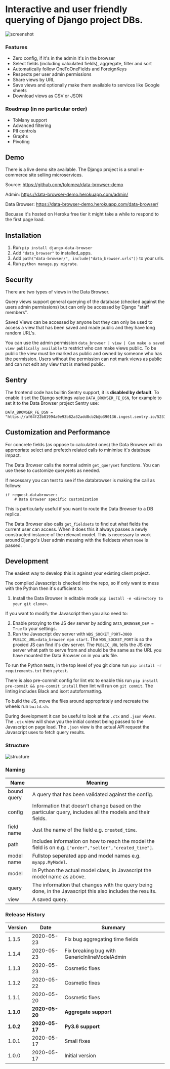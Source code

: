 # Interactive and user friendly querying of Django project DBs.

![screenshot](https://raw.githubusercontent.com/tolomea/django-data-browser/master/screenshot.png)

### Features

-   Zero config, if it's in the admin it's in the browser
-   Select fields (including calculated fields), aggregate, filter and sort
-   Automatically follow OneToOneFields and ForeignKeys
-   Respects per user admin permissions
-   Share views by URL
-   Save views and optionally make them available to services like Google sheets
-   Download views as CSV or JSON

### Roadmap (in no particular order)

-   ToMany support
-   Advanced filtering
-   PII controls
-   Graphs
-   Pivoting

## Demo

There is a live demo site available. The Django project is a small e-commerce site selling microservices.

Source: https://github.com/tolomea/data-browser-demo

Admin: https://data-browser-demo.herokuapp.com/admin/

Data Browser: https://data-browser-demo.herokuapp.com/data-browser/

Becuase it's hosted on Heroku free tier it might take a while to respond to the first page load.

## Installation

1. Run `pip install django-data-browser`
1. Add `"data_browser"` to installed_apps.
1. Add `path("data-browser/", include("data_browser.urls"))` to your urls.
1. Run `python manage.py migrate`.

## Security

There are two types of views in the Data Browser.

Query views support general querying of the database (checked against the users admin permissions) but can only be accessed by Django "staff members".

Saved Views can be accessed by anyone but they can only be used to access a view that has been saved and made public and they have long random URL's.

You can use the admin permission `data_browser | view | Can make a saved view publically available` to restrict who can make views public. To be public the view must be marked as public and owned by someone who has the permission. Users without the permission can not mark views as public and can not edit any view that is marked public.

## Sentry

The frontend code has builtin Sentry support, it is **disabled by default**. To enable it set the Django settings value `DATA_BROWSER_FE_DSN`, for example to set it to the Data Browser project Sentry use:

```
DATA_BROWSER_FE_DSN = "https://af64f22b81994a0e93b82a32add8cb2b@o390136.ingest.sentry.io/5231151"
```

## Customization and Performance

For concrete fields (as oppose to calculated ones) the Data Browser will do appropriate select and prefetch related calls to minimise it's database impact.

The Data Browser calls the normal admin `get_queryset` functions. You can use these to customize querysets as needed.

If necessary you can test to see if the databrowser is making the call as follows:

```
if request.databrowser:
    # Data Browser specific customization
```

This is particularly useful if you want to route the Data Browser to a DB replica.

The Data Browser also calls `get_fieldsets` to find out what fields the current user can access. When it does this it always passes a newly constructed instance of the relevant model. This is necessary to work around Django's User admin messing with the fieldsets when `None` is passed.

## Development

The easiest way to develop this is against your existing client project.

The compiled Javascript is checked into the repo, so if only want to mess with the Python then it's sufficient to:

1. Install the Data Browser in editable mode `pip install -e <directory to your git clone>`.

If you want to modify the Javascript then you also need to:

2. Enable proxying to the JS dev server by adding `DATA_BROWSER_DEV = True` to your settings.
3. Run the Javascript dev server with `WDS_SOCKET_PORT=3000 PUBLIC_URL=data_browser npm start`.
   The `WDS_SOCKET_PORT` is so the proxied JS can find it's dev server.
   The `PUBLIC_URL` tells the JS dev server what path to serve from and should be the same as the URL you have mounted the Data Browser on in you urls file.

To run the Python tests, in the top level of you git clone run `pip install -r requirements.txt` then `pytest`.

There is also pre-commit config for lint etc to enable this run `pip install pre-commit && pre-commit install` then lint will run on `git commit`. The linting includes Black and isort autoformatting.

To build the JS, move the files around appropriately and recreate the wheels run `build.sh`.

During development it can be useful to look at the `.ctx` and `.json` views. The `.ctx` view will show you the initial context being passed to the Javascript on page load. The `.json` view is the actual API request the Javascript uses to fetch query results.

### Structure

![structure](https://raw.githubusercontent.com/tolomea/django-data-browser/master/structure.svg)

### Naming

| Name        | Meaning                                                                                                   |
| ----------- | --------------------------------------------------------------------------------------------------------- |
| bound query | A query that has been validated against the config.                                                       |
| config      | Information that doesn't change based on the particular query, includes all the models and their fields.  |
| field name  | Just the name of the field e.g. `created_time`.                                                           |
| path        | Includes information on how to reach the model the field is on e.g. `["order","seller","created_time"]`.  |
| model name  | Fullstop seperated app and model names e.g. `myapp.MyModel`.                                              |
| model       | In Python the actual model class, in Javascript the model name as above.                                  |
| query       | The information that changes with the query being done, in the Javascript this also includes the results. |
| view        | A saved query.                                                                                            |

### Release History

| Version   | Date           | Summary                                       |
| --------- | -------------- | --------------------------------------------- |
| 1.1.5     | 2020-05-23     | Fix bug aggregating time fields               |
| 1.1.4     | 2020-05-23     | Fix breaking bug with GenericInlineModelAdmin |
| 1.1.3     | 2020-05-23     | Cosmetic fixes                                |
| 1.1.2     | 2020-05-22     | Cosmetic fixes                                |
| 1.1.1     | 2020-05-20     | Cosmetic fixes                                |
| **1.1.0** | **2020-05-20** | **Aggregate support**                         |
| **1.0.2** | **2020-05-17** | **Py3.6 support**                             |
| 1.0.1     | 2020-05-17     | Small fixes                                   |
| 1.0.0     | 2020-05-17     | Initial version                               |
